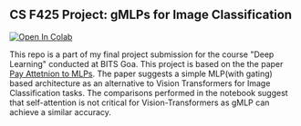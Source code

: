 ## CS F425 Project: gMLPs for Image Classification

[![Open In Colab](https://colab.research.google.com/assets/colab-badge.svg)](https://colab.research.google.com/github/indrajitt/gMLPs-Image-Classification/)

This repo is a part of my final project submission for the course "Deep Learning" conducted at BITS Goa. This project is based on the the paper [Pay Attetnion to MLPs](https://arxiv.org/abs/2105.08050v2). The paper suggests a simple MLP(with gating) based architecture as an alternative to Vision Transformers for Image Classification tasks. The comparisons performed in the notebook suggest that self-attention is not critical for Vision-Transformers as gMLP can achieve a similar accuracy.
